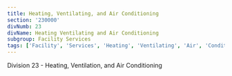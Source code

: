 ```yaml
---
title: Heating, Ventilating, and Air Conditioning
section: '230000'
divNumb: 23
divName: Heating Ventilating and Air Conditioning
subgroup: Facility Services
tags: ['Facility', 'Services', 'Heating', 'Ventilating', 'Air', 'Conditioning']
---
```


Division 23 - Heating, Ventilation, and Air Conditioning
